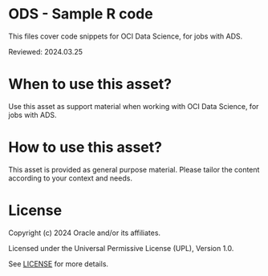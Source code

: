 # ODS - Sample R code
 
This files cover code snippets for OCI Data Science, for jobs with ADS.

Reviewed: 2024.03.25
 

# When to use this asset?

Use this asset as support material when working with OCI Data Science, for jobs with ADS.


# How to use this asset?

This asset is provided as general purpose material. Please tailor the content according to your context and needs.


# License
 
Copyright (c) 2024 Oracle and/or its affiliates.
 
Licensed under the Universal Permissive License (UPL), Version 1.0.
 
See [LICENSE](https://github.com/oracle-devrel/technology-engineering/blob/main/LICENSE) for more details.

